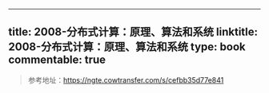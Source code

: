 
---
title: 2008-分布式计算：原理、算法和系统
linktitle: 2008-分布式计算：原理、算法和系统
type: book
commentable: true
---

> 参考地址：https://ngte.cowtransfer.com/s/cefbb35d77e841

    